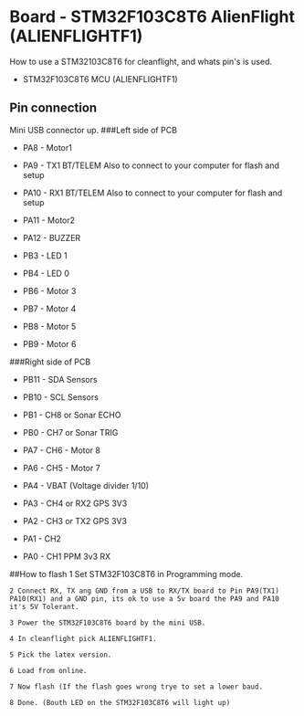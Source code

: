 # Board - STM32F103C8T6 AlienFlight (ALIENFLIGHTF1)
How to use a STM32103C8T6 for cleanflight, and whats pin's is used.

- STM32F103C8T6 MCU (ALIENFLIGHTF1)


## Pin connection
Mini USB connector up.
###Left side of PCB
 - PA8 - Motor1
 - PA9 - TX1 BT/TELEM Also to connect to your computer for flash and setup
 - PA10 - RX1 BT/TELEM Also to connect to your computer for flash and setup
 - PA11 - Motor2
 - PA12 - BUZZER
 
 - PB3 - LED 1
 - PB4 - LED 0
 
 - PB6 - Motor 3
 - PB7 - Motor 4
 - PB8 - Motor 5
 - PB9 - Motor 6

###Right side of PCB
 - PB11 - SDA Sensors
 - PB10 - SCL Sensors
 - PB1 - CH8 or Sonar ECHO
 - PB0 - CH7 or Sonar TRIG
 - PA7 - CH6 - Motor 8
 - PA6 - CH5 - Motor 7
 
 - PA4 - VBAT (Voltage divider 1/10)
 - PA3 - CH4 or RX2 GPS 3V3
 - PA2 - CH3 or TX2 GPS 3V3
 - PA1 - CH2
 - PA0 - CH1 PPM 3v3 RX
 
 ##How to flash
    1 Set STM32F103C8T6 in Programming mode.
    
    2 Connect RX, TX ang GND from a USB to RX/TX board to Pin PA9(TX1) PA10(RX1) and a GND pin, its ok to use a 5v board the PA9 and PA10 it's 5V Tolerant.
    
    3 Power the STM32F103C8T6 board by the mini USB.
    
    4 In cleanflight pick ALIENFLIGHTF1.
    
    5 Pick the latex version.
    
    6 Load from online.
    
    7 Now flash (If the flash goes wrong trye to set a lower baud.
    
    8 Done. (Bouth LED on the STM32F103C8T6 will light up)
    
 
